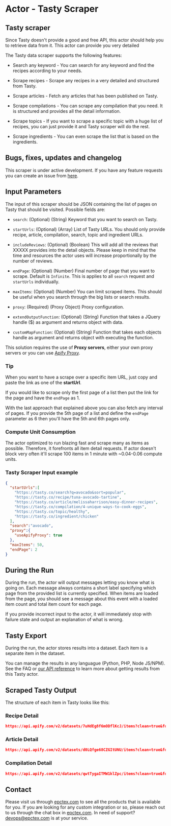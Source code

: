 # Actor - Tasty Scraper

## Tasty scraper

Since Tasty doesn't provide a good and free API, this actor should help you to retrieve data from it. This actor can provide you very detailed

The Tasty data scraper supports the following features:

-   Search any keyword - You can search for any keyword and find the recipes according to your needs.

-   Scrape recipes - Scrape any recipes in a very detailed and structured from Tasty.

-   Scrape articles - Fetch any articles that has been published on Tasty.

-   Scrape compilations - You can scrape any compilation that you need. It is structured and provides all the detail information.

-   Scrape topics - If you want to scrape a specific topic with a huge list of recipes, you can just provide it and Tasty scraper will do the rest.

-   Scrape ingredients - You can even scrape the list that is based on the ingredients.

## Bugs, fixes, updates and changelog

This scraper is under active development. If you have any feature requests you can create an issue from [here](https://github.com/epctex/tasty-scraper/issues).

## Input Parameters

The input of this scraper should be JSON containing the list of pages on Tasty that should be visited. Possible fields are:

- `search`: (Optional) (String) Keyword that you want to search on Tasty.

- `startUrls`: (Optional) (Array) List of Tasty URLs. You should only provide recipe, article, compilation, search, topic and ingredient URLs.

- `includeReviews`: (Optional) (Boolean) This will add all the reviews that XXXXX provides into the detail objects. Please keep in mind that the time and resources the actor uses will increase proportionally by the number of reviews.

- `endPage`: (Optional) (Number) Final number of page that you want to scrape. Default is `Infinite`. This is applies to all `search` request and `startUrls` individually.

- `maxItems`: (Optional) (Number) You can limit scraped items. This should be useful when you search through the big lists or search results.

- `proxy`: (Required) (Proxy Object) Proxy configuration.

- `extendOutputFunction`: (Optional) (String) Function that takes a JQuery handle ($) as argument and returns object with data.

- `customMapFunction`: (Optional) (String) Function that takes each objects handle as argument and returns object with executing the function.

This solution requires the use of **Proxy servers**, either your own proxy servers or you can use [Apify Proxy](https://www.apify.com/docs/proxy).

### Tip

When you want to have a scrape over a specific item URL, just copy and paste the link as one of the **startUrl**.

If you would like to scrape only the first page of a list then put the link for the page and have the `endPage` as 1.

With the last approach that explained above you can also fetch any interval of pages. If you provide the 5th page of a list and define the `endPage` parameter as 6 then you'll have the 5th and 6th pages only.

### Compute Unit Consumption

The actor optimized to run blazing fast and scrape many as items as possible. Therefore, it forefronts all item detail requests. If actor doesn't block very often it'll scrape 100 items in 1 minute with ~0.04-0.06 compute units.

### Tasty Scraper Input example

```json
{
  "startUrls":[
    "https://tasty.co/search?q=avocado&sort=popular",
    "https://tasty.co/recipe/tuna-avocado-tartine",
    "https://tasty.co/article/melissaharrison/easy-dinner-recipes",
    "https://tasty.co/compilation/4-unique-ways-to-cook-eggs",
    "https://tasty.co/topic/healthy",
    "https://tasty.co/ingredient/chicken"
  ],
  "search":"avocado",
  "proxy":{
    "useApifyProxy": true
  },
  "maxItems": 50,
  "endPage": 2
}

```

## During the Run

During the run, the actor will output messages letting you know what is going on. Each message always contains a short label specifying which page from the provided list is currently specified.
When items are loaded from the page, you should see a message about this event with a loaded item count and total item count for each page.

If you provide incorrect input to the actor, it will immediately stop with failure state and output an explanation of what is wrong.

## Tasty Export

During the run, the actor stores results into a dataset. Each item is a separate item in the dataset.

You can manage the results in any languague (Python, PHP, Node JS/NPM). See the FAQ or <a href="https://www.apify.com/docs/api" target="blank">our API reference</a> to learn more about getting results from this Tasty actor.

## Scraped Tasty Output

The structure of each item in Tasty looks like this:

### Recipe Detail

```json
https://api.apify.com/v2/datasets/7uHdEg8f6mODflKcJ/items?clean=true&format=json
```

### Article Detail

```json
https://api.apify.com/v2/datasets/d0LQfge68CZGItUNU/items?clean=true&format=json
```

### Compilation Detail

```json
https://api.apify.com/v2/datasets/qwtTygaITMW1klZpc/items?clean=true&format=json
```

## Contact
Please visit us through [epctex.com](https://epctex.com) to see all the products that is available for you. If you are looking for any custom integration or so, please reach out to us through the chat box in [epctex.com](https://epctex.com). In need of support? [devops@epctex.com](mailto:devops@epctex.com) is at your service.
